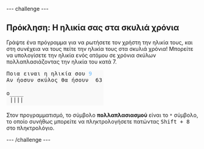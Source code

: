 \--- challenge \---

## Πρόκληση: Η ηλικία σας στα σκυλιά χρόνια

Γράψτε ένα πρόγραμμα για να ρωτήσετε τον χρήστη την ηλικία τους, και στη συνέχεια να τους πείτε την ηλικία τους στα σκυλιά χρόνια! Μπορείτε να υπολογίσετε την ηλικία ενός ατόμου σε χρόνια σκύλων πολλαπλασιάζοντας την ηλικία του κατά 7.

![screenshot](images/me-dog-years.png)

Στον προγραμματισμό, το σύμβολο **πολλαπλασιασμού** είναι το `*` σύμβολο, το οποίο συνήθως μπορείτε να πληκτρολογήσετε πατώντας <kbd>Shift + 8</kbd> στο πληκτρολόγιο.

\--- /challenge \---